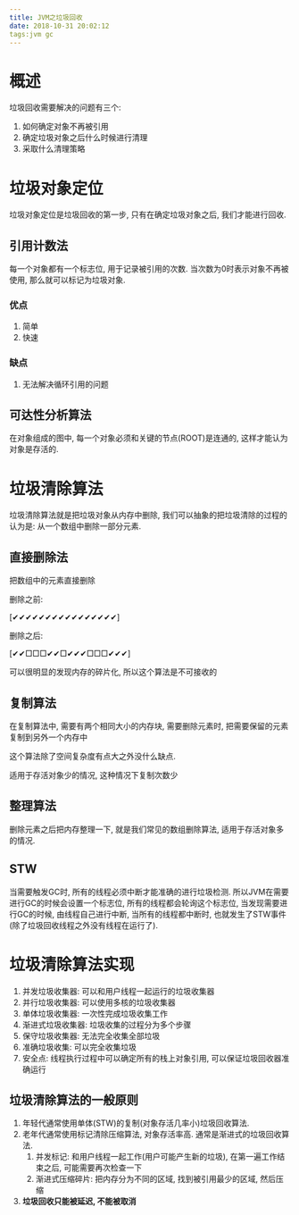 ```yaml
---
title: JVM之垃圾回收
date: 2018-10-31 20:02:12
tags:jvm gc
---
```


# 概述

垃圾回收需要解决的问题有三个:

1. 如何确定对象不再被引用
2. 确定垃圾对象之后什么时候进行清理
3. 采取什么清理策略



# 垃圾对象定位

垃圾对象定位是垃圾回收的第一步, 只有在确定垃圾对象之后, 我们才能进行回收.



## 引用计数法

每一个对象都有一个标志位, 用于记录被引用的次数. 当次数为0时表示对象不再被使用, 那么就可以标记为垃圾对象.

### 优点

1. 简单
2. 快速

### 缺点

1. 无法解决循环引用的问题

## 可达性分析算法

在对象组成的图中, 每一个对象必须和关键的节点(ROOT)是连通的, 这样才能认为对象是存活的.



# 垃圾清除算法

垃圾清除算法就是把垃圾对象从内存中删除, 我们可以抽象的把垃圾清除的过程的认为是: 从一个数组中删除一部分元素.

## 直接删除法

把数组中的元素直接删除

删除之前:

[✔✔✔✔✔✔✔✔✔✔✔✔✔✔✔✔]

删除之后:

[✔✔□□□✔✔□✔✔✔□□□✔✔✔]



可以很明显的发现内存的碎片化, 所以这个算法是不可接收的



## 复制算法

在复制算法中, 需要有两个相同大小的内存块, 需要删除元素时, 把需要保留的元素复制到另外一个内存中

这个算法除了空间复杂度有点大之外没什么缺点.

适用于存活对象少的情况, 这种情况下复制次数少



## 整理算法

删除元素之后把内存整理一下, 就是我们常见的数组删除算法, 适用于存活对象多的情况.



## STW

当需要触发GC时, 所有的线程必须中断才能准确的进行垃圾检测. 所以JVM在需要进行GC的时候会设置一个标志位, 所有的线程都会轮询这个标志位, 当发现需要进行GC的时候, 由线程自己进行中断, 当所有的线程都中断时, 也就发生了STW事件(除了垃圾回收线程之外没有线程在运行了).



# 垃圾清除算法实现



1. 并发垃圾收集器: 可以和用户线程一起运行的垃圾收集器
2. 并行垃圾收集器: 可以使用多核的垃圾收集器
3. 单体垃圾收集器: 一次性完成垃圾收集工作
4. 渐进式垃圾收集器: 垃圾收集的过程分为多个步骤
5. 保守垃圾收集器: 无法完全收集全部垃圾
6. 准确垃圾收集: 可以完全收集垃圾
7. 安全点: 线程执行过程中可以确定所有的栈上对象引用, 可以保证垃圾回收器准确运行



## 垃圾清除算法的一般原则

1. 年轻代通常使用单体(STW)的复制(对象存活几率小)垃圾回收算法.
2. 老年代通常使用标记清除压缩算法, 对象存活率高. 通常是渐进式的垃圾回收算法.
   1. 并发标记: 和用户线程一起工作(用户可能产生新的垃圾), 在第一遍工作结束之后, 可能需要再次检查一下
   2. 渐进式压缩碎片: 把内存分为不同的区域, 找到被引用最少的区域, 然后压缩
3. **垃圾回收只能被延迟, 不能被取消**










